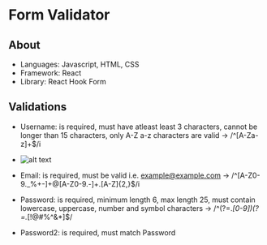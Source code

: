 # Form Validator

## About

- Languages: Javascript, HTML, CSS
- Framework: React
- Library: React Hook Form

## Validations

- Username: is required, must have atleast least 3 characters, cannot be longer than 15 characters, only A-Z a-z characters are valid -> /^[A-Za-z]+\$/i

- ![alt text](https://giphy.com/gifs/validateform-6EX8xOTPCu2AUwC7PX)
<!-- - <iframe src="https://giphy.com/embed/6EX8xOTPCu2AUwC7PX" width="480" height="270" frameBorder="0" class="giphy-embed" allowFullScreen></iframe><p><a href="https://giphy.com/gifs/validateform-6EX8xOTPCu2AUwC7PX">via GIPHY</a></p> -->

- Email: is required, must be valid i.e. example@example.com -> /^[A-Z0-9._%+-]+@[A-Z0-9.-]+\.[A-Z]{2,}\$/i

- Password: is required, minimum length 6, max length 25, must contain lowercase, uppercase, number and symbol characters -> /^(?=._[0-9])(?=._[!@#$%^&*])[a-zA-Z0-9!@#$%^&*]\$/

- Password2: is required, must match Password

